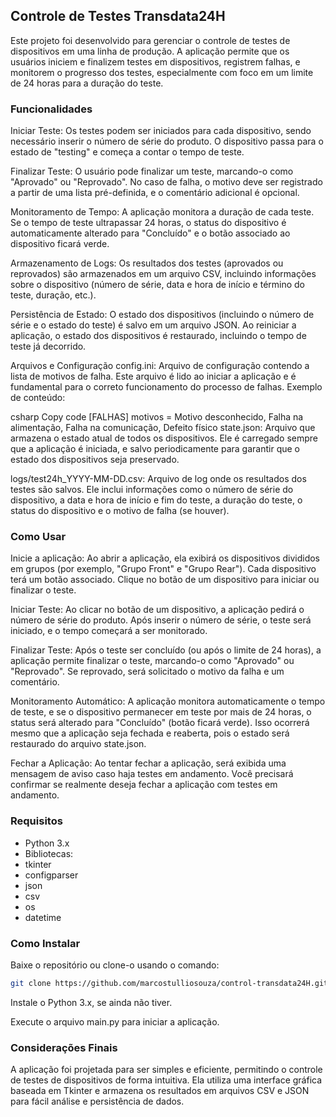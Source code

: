 ## Controle de Testes Transdata24H ##

Este projeto foi desenvolvido para gerenciar o controle de testes de dispositivos em uma linha de produção. A aplicação permite que os usuários iniciem e finalizem testes em dispositivos, registrem falhas, e monitorem o progresso dos testes, especialmente com foco em um limite de 24 horas para a duração do teste.

### Funcionalidades ###
Iniciar Teste: Os testes podem ser iniciados para cada dispositivo, sendo necessário inserir o número de série do produto. O dispositivo passa para o estado de "testing" e começa a contar o tempo de teste.

Finalizar Teste: O usuário pode finalizar um teste, marcando-o como "Aprovado" ou "Reprovado". No caso de falha, o motivo deve ser registrado a partir de uma lista pré-definida, e o comentário adicional é opcional.

Monitoramento de Tempo: A aplicação monitora a duração de cada teste. Se o tempo de teste ultrapassar 24 horas, o status do dispositivo é automaticamente alterado para "Concluído" e o botão associado ao dispositivo ficará verde.

Armazenamento de Logs: Os resultados dos testes (aprovados ou reprovados) são armazenados em um arquivo CSV, incluindo informações sobre o dispositivo (número de série, data e hora de início e término do teste, duração, etc.).

Persistência de Estado: O estado dos dispositivos (incluindo o número de série e o estado do teste) é salvo em um arquivo JSON. Ao reiniciar a aplicação, o estado dos dispositivos é restaurado, incluindo o tempo de teste já decorrido.

Arquivos e Configuração
config.ini: Arquivo de configuração contendo a lista de motivos de falha. Este arquivo é lido ao iniciar a aplicação e é fundamental para o correto funcionamento do processo de falhas. Exemplo de conteúdo:

csharp
Copy code
[FALHAS]
motivos = Motivo desconhecido, Falha na alimentação, Falha na comunicação, Defeito físico
state.json: Arquivo que armazena o estado atual de todos os dispositivos. Ele é carregado sempre que a aplicação é iniciada, e salvo periodicamente para garantir que o estado dos dispositivos seja preservado.

logs/test24h_YYYY-MM-DD.csv: Arquivo de log onde os resultados dos testes são salvos. Ele inclui informações como o número de série do dispositivo, a data e hora de início e fim do teste, a duração do teste, o status do dispositivo e o motivo de falha (se houver).

### Como Usar ### 
Inicie a aplicação: Ao abrir a aplicação, ela exibirá os dispositivos divididos em grupos (por exemplo, "Grupo Front" e "Grupo Rear"). Cada dispositivo terá um botão associado. Clique no botão de um dispositivo para iniciar ou finalizar o teste.

Iniciar Teste: Ao clicar no botão de um dispositivo, a aplicação pedirá o número de série do produto. Após inserir o número de série, o teste será iniciado, e o tempo começará a ser monitorado.

Finalizar Teste: Após o teste ser concluído (ou após o limite de 24 horas), a aplicação permite finalizar o teste, marcando-o como "Aprovado" ou "Reprovado". Se reprovado, será solicitado o motivo da falha e um comentário.

Monitoramento Automático: A aplicação monitora automaticamente o tempo de teste, e se o dispositivo permanecer em teste por mais de 24 horas, o status será alterado para "Concluído" (botão ficará verde). Isso ocorrerá mesmo que a aplicação seja fechada e reaberta, pois o estado será restaurado do arquivo state.json.

Fechar a Aplicação: Ao tentar fechar a aplicação, será exibida uma mensagem de aviso caso haja testes em andamento. Você precisará confirmar se realmente deseja fechar a aplicação com testes em andamento.

### Requisitos ###
- Python 3.x
- Bibliotecas:
- tkinter
- configparser
- json
- csv
- os
- datetime

### Como Instalar ###
Baixe o repositório ou clone-o usando o comando:

```bash
git clone https://github.com/marcostulliosouza/control-transdata24H.git
```
Instale o Python 3.x, se ainda não tiver.

Execute o arquivo main.py para iniciar a aplicação.

### Considerações Finais ###
A aplicação foi projetada para ser simples e eficiente, permitindo o controle de testes de dispositivos de forma intuitiva. Ela utiliza uma interface gráfica baseada em Tkinter e armazena os resultados em arquivos CSV e JSON para fácil análise e persistência de dados.
